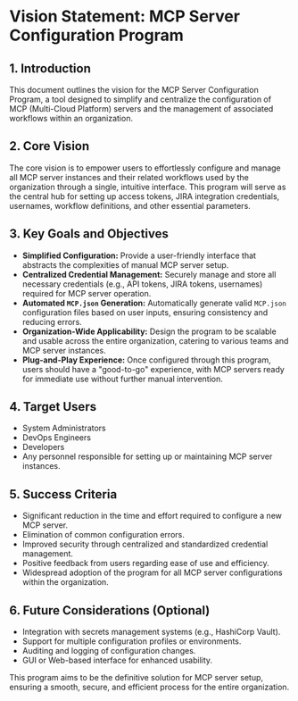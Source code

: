 # Vision Statement: MCP Server Configuration Program

## 1. Introduction

This document outlines the vision for the MCP Server Configuration Program, a tool designed to simplify and centralize the configuration of MCP (Multi-Cloud Platform) servers and the management of associated workflows within an organization.

## 2. Core Vision

The core vision is to empower users to effortlessly configure and manage all MCP server instances and their related workflows used by the organization through a single, intuitive interface. This program will serve as the central hub for setting up access tokens, JIRA integration credentials, usernames, workflow definitions, and other essential parameters.

## 3. Key Goals and Objectives

*   **Simplified Configuration:** Provide a user-friendly interface that abstracts the complexities of manual MCP server setup.
*   **Centralized Credential Management:** Securely manage and store all necessary credentials (e.g., API tokens, JIRA tokens, usernames) required for MCP server operation.
*   **Automated `MCP.json` Generation:** Automatically generate valid `MCP.json` configuration files based on user inputs, ensuring consistency and reducing errors.
*   **Organization-Wide Applicability:** Design the program to be scalable and usable across the entire organization, catering to various teams and MCP server instances.
*   **Plug-and-Play Experience:** Once configured through this program, users should have a "good-to-go" experience, with MCP servers ready for immediate use without further manual intervention.

## 4. Target Users

*   System Administrators
*   DevOps Engineers
*   Developers
*   Any personnel responsible for setting up or maintaining MCP server instances.

## 5. Success Criteria

*   Significant reduction in the time and effort required to configure a new MCP server.
*   Elimination of common configuration errors.
*   Improved security through centralized and standardized credential management.
*   Positive feedback from users regarding ease of use and efficiency.
*   Widespread adoption of the program for all MCP server configurations within the organization.

## 6. Future Considerations (Optional)

*   Integration with secrets management systems (e.g., HashiCorp Vault).
*   Support for multiple configuration profiles or environments.
*   Auditing and logging of configuration changes.
*   GUI or Web-based interface for enhanced usability.

This program aims to be the definitive solution for MCP server setup, ensuring a smooth, secure, and efficient process for the entire organization. 